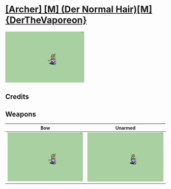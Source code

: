 # [\[Archer\] \[M\] \(Der Normal Hair\)\[M\]{DerTheVaporeon}](./)

<img src="./5.%20Bow/Bow_000.png" alt="[Archer] [M] (Der Normal Hair)[M]{DerTheVaporeon} standing" />

## Credits



## Weapons


|Bow |Unarmed |
|  :---: | :---: |
| <img alt="Bow animation" src="./5.%20Bow/Bow.gif" /> | <img alt="Unarmed animation" src="./8.%20Unarmed/Unarmed.gif" /> |
